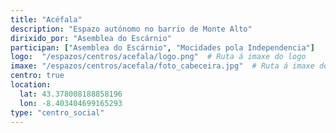 ```yaml
---
title: "Acéfala"
description: "Espazo autónomo no barrio de Monte Alto"
dirixido_por: "Asemblea do Escárnio"
participan: ["Asemblea do Escárnio", "Mocidades pola Independencia"]
logo:  "/espazos/centros/acefala/logo.png"  # Ruta á imaxe do logo
imaxe: "/espazos/centros/acefala/foto_cabeceira.jpg"  # Ruta á imaxe de fondo
centro: true
location:
  lat: 43.378008188858196
  lon: -8.403404699165293
type: "centro_social"
---
```

